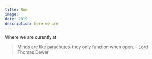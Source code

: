 ```yaml
---
title: Now
image: 
date: 2019
description: here we are
---
```


Where we are curently at

> Minds are like parachutes-they only function when open. - Lord Thomas Dewar
